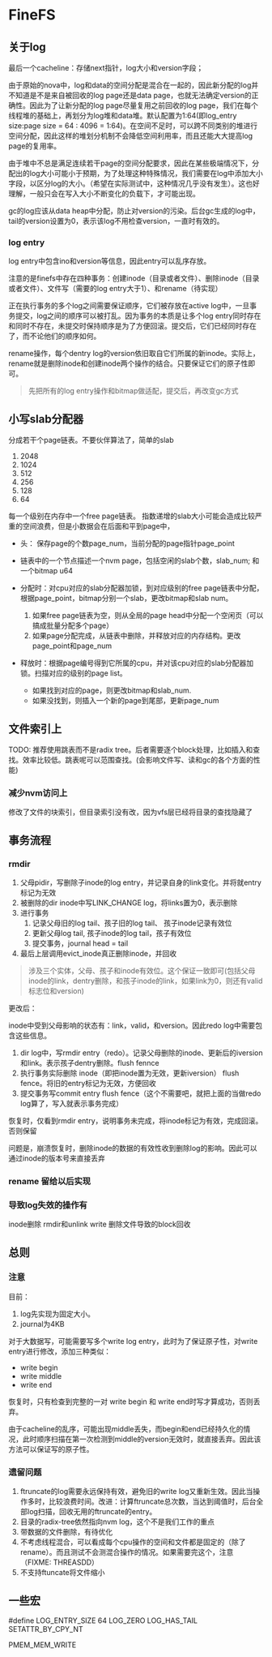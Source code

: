 # FineFS

## 关于log

<!-- log大小适当增大，因为每个log的head需要存储version字段（和log大小字段）。 -->

<!-- 第一个cacheline：存储log头部 -->
最后一个cacheline：存储next指针，log大小和version字段；

由于原始的nova中，log和data的空间分配是混合在一起的，因此新分配的log并不知道是不是来自被回收的log page还是data page，也就无法确定version的正确性。因此为了让新分配的log page尽量复用之前回收的log page，我们在每个线程堆的基础上，再划分为log堆和data堆。默认配置为1:64(即log_entry size:page size = 64 : 4096 = 1:64)。在空间不足时，可以跨不同类别的堆进行空间分配，因此这样的堆划分机制不会降低空间利用率，而且还能大大提高log page的复用率。

由于堆中不总是满足连续若干page的空间分配要求，因此在某些极端情况下，分配出的log大小可能小于预期，为了处理这种特殊情况，我们需要在log中添加大小字段，以区分log的大小。（希望在实际测试中，这种情况几乎没有发生）。这也好理解，一般只会在写入大小不断变化的负载下，才可能出现。

gc的log应该从data heap中分配，防止对version的污染。后台gc生成的log中，tail的version设置为0，表示该log不用检查version，一直时有效的。

### log entry

log entry中包含ino和version等信息，因此entry可以乱序存放。

注意的是finefs中存在四种事务：创建inode（目录或者文件）、删除inode（目录或者文件）、文件写（需要的log entry大于1）、和rename（待实现）

正在执行事务的多个log之间需要保证顺序，它们被存放在active log中，一旦事务提交，log之间的顺序可以被打乱。因为事务的本质是让多个log entry同时存在和同时不存在，未提交时保持顺序是为了方便回滚。提交后，它们已经同时存在了，而不论他们的顺序如何。

rename操作，每个dentry log的version依旧取自它们所属的新inode。实际上，rename就是删除inode和创建inode两个操作的结合。只要保证它们的原子性即可。

> 先把所有的log entry操作和bitmap做适配，提交后，再改变gc方式

## 小写slab分配器

分成若干个page链表。不要伙伴算法了，简单的slab

1. 2048
2. 1024
3. 512
4. 256
5. 128
6. 64

每一个级别在内存中一个free page链表。 指数递增的slab大小可能会造成比较严重的空间浪费，但是小数据会在后面和平到page中，

- 头： 保存page的个数page_num，当前分配的page指针page_point
- 链表中的一个节点描述一个nvm page，包括空闲的slab个数，slab_num; 和一个bitmap u64

- 分配时：对cpu对应的slab分配器加锁，到对应级别的free page链表中分配，根据page_point，bitmap分别一个slab，更改bitmap和slab num。
   1. 如果free page链表为空，则从全局的page head中分配一个空闲页（可以搞成批量分配多个page）
   2. 如果page分配完成，从链表中删除，并释放对应的内存结构。更改page_point和page_num
- 释放时：根据page编号得到它所属的cpu，并对该cpu对应的slab分配器加锁。扫描对应的级别的page list。
  - 如果找到对应的page，则更改bitmap和slab_num.
  - 如果没找到，则插入一个新的page到尾部，更新page_num

## 文件索引上

TODO: 推荐使用跳表而不是radix tree。后者需要逐个block处理，比如插入和查找。效率比较低。跳表呢可以范围查找。(会影响文件写、读和gc的各个方面的性能)

### 减少nvm访问上

修改了文件的块索引，但目录索引没有改，因为vfs层已经将目录的查找隐藏了

## 事务流程

### rmdir

1. 父母pidir，写删除子inode的log entry，并记录自身的link变化。并将就entry标记为无效
2. 被删除的dir inode中写LINK_CHANGE log，将links置为0，表示删除
3. 进行事务
   1. 记录父母旧的log tail、孩子旧的log tail、 孩子inode记录有效位
   2. 更新父母log tail, 孩子inode的log tail，孩子有效位
   3. 提交事务，journal head  = tail
4. 最后上层调用evict_inode真正删除inode，并回收

> 涉及三个实体，父母、孩子和inode有效位。这个保证一致即可(包括父母inode的link，dentry删除，和孩子inode的link，如果link为0，则还有valid标志位和version)

更改后：

inode中受到父母影响的状态有：link，valid，和version。因此redo log中需要包含这些信息。

1. dir log中，写rmdir entry（redo）。记录父母删除的inode、更新后的iversion和link。表示孩子dentry删除。flush fennce
2. 执行事务实际删除 inode（即把inode置为无效，更新iversion） flush fence。将旧的entry标记为无效，方便回收
3. 提交事务写commit entry flush fence（这个不需要吧，就把上面的当做redo log算了，写入就表示事务完成）

恢复时，仅看到rmdir entry，说明事务未完成，将inode标记为有效，完成回滚。否则保留

问题是，崩溃恢复时，删除inode的数据的有效性收到删除log的影响。因此可以通过inode的版本号来直接丢弃

### rename 留给以后实现

### 导致log失效的操作有

inode删除 rmdir和unlink
write
删除文件导致的block回收

<!-- setattr 不会失效-->

## 总则

### 注意

目前：

1. log先实现为固定大小。
2. journal为4KB

对于大数据写，可能需要写多个write log entry，此时为了保证原子性，对write entry进行修改，添加三种类似：

- write begin
- write middle
- write end

恢复时，只有检查到完整的一对 write begin 和 write end时写才算成功，否则丢弃。

由于cacheline的乱序，可能出现middle丢失，而begin和end已经持久化的情况，此时顺序扫描在第一次检测到middle的version无效时，就直接丢弃。因此该方法可以保证写的原子性。

### 遗留问题

1. ftruncate的log需要永远保持有效，避免旧的write log又重新生效。因此当操作多时，比较浪费时间。改进：计算ftruncate总次数，当达到阈值时，后台全部log扫描，回收无用的ftruncate的entry。
2. 目录的radix-tree依然指向nvm log，这个不是我们工作的重点
3. 带数据的文件删除，有待优化
4. 不考虑线程混合，可以看成每个cpu操作的空间和文件都是固定的（除了rename）。而且测试不会测混合操作的情况。如果需要完这个，注意（FIXME: THREASDD）
5. 不支持ftuncate将文件缩小

## 一些宏

#define LOG_ENTRY_SIZE 64
LOG_ZERO
LOG_HAS_TAIL
SETATTR_BY_CPY_NT

PMEM_MEM_WRITE